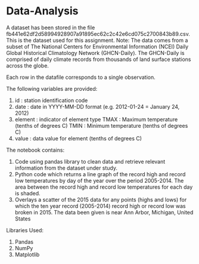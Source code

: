# Data-Analysis

A dataset has been stored in the file fb441e62df2d58994928907a91895ec62c2c42e6cd075c2700843b89.csv. This is the dataset used for this assignment. Note: The data comes from a subset of The National Centers for Environmental Information (NCEI) Daily Global Historical Climatology Network (GHCN-Daily). The GHCN-Daily is comprised of daily climate records from thousands of land surface stations across the globe.

Each row in the datafile corresponds to a single observation.

The following variables are provided:

1) id : station identification code
2) date : date in YYYY-MM-DD format (e.g. 2012-01-24 = January 24, 2012)
3) element : indicator of element type
    TMAX : Maximum temperature (tenths of degrees C)
    TMIN : Minimum temperature (tenths of degrees C)
4) value : data value for element (tenths of degrees C)

The notebook contains:

1) Code using pandas library to clean data and retrieve relevant information from the dataset under study.
2) Python code which returns a line graph of the record high and record low temperatures by day of the year over the period 2005-2014. The area between the record high and record low temperatures for each day is shaded.
3) Overlays a scatter of the 2015 data for any points (highs and lows) for which the ten year record (2005-2014) record high or record low was broken in 2015.
The data been given is near Ann Arbor, Michigan, United States

Libraries Used:
1) Pandas
2) NumPy
3) Matplotlib

